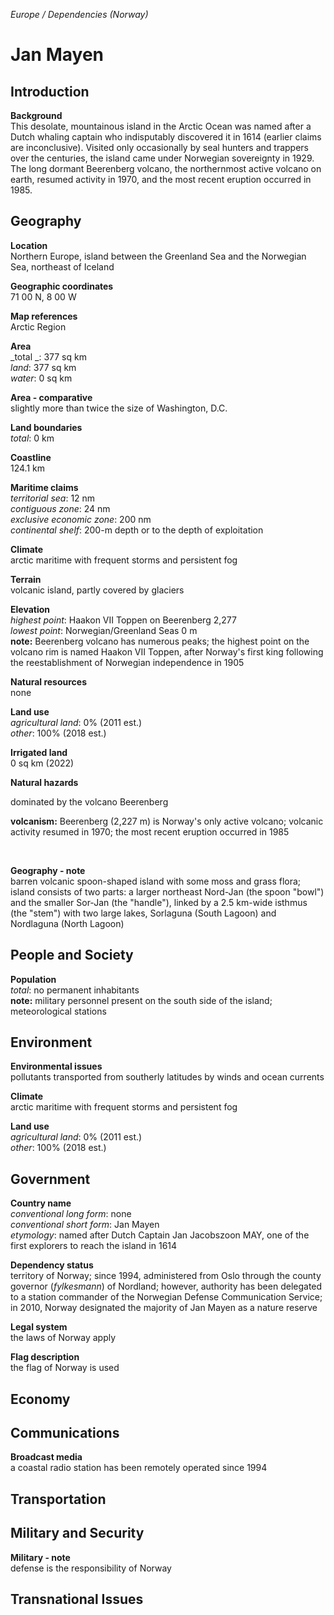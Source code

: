 _Europe / Dependencies (Norway)_

# Jan Mayen

## Introduction

**Background**<br>
This desolate, mountainous island in the Arctic Ocean was named after a Dutch whaling captain who indisputably discovered it in 1614 (earlier claims are inconclusive). Visited only occasionally by seal hunters and trappers over the centuries, the island came under Norwegian sovereignty in 1929. The long dormant Beerenberg volcano, the northernmost active volcano on earth, resumed activity in 1970, and the most recent eruption occurred in 1985.<br>

## Geography

**Location**<br>
Northern Europe, island between the Greenland Sea and the Norwegian Sea, northeast of Iceland<br>

**Geographic coordinates**<br>
71 00 N, 8 00 W<br>

**Map references**<br>
Arctic Region<br>

**Area**<br>
_total _: 377 sq km<br>
_land_: 377 sq km<br>
_water_: 0 sq km<br>

**Area - comparative**<br>
slightly more than twice the size of Washington, D.C.<br>

**Land boundaries**<br>
_total_: 0 km<br>

**Coastline**<br>
124.1 km<br>

**Maritime claims**<br>
_territorial sea_: 12 nm<br>
_contiguous zone_: 24 nm<br>
_exclusive economic zone_: 200 nm<br>
_continental shelf_: 200-m depth or to the depth of exploitation<br>

**Climate**<br>
arctic maritime with frequent storms and persistent fog<br>

**Terrain**<br>
volcanic island, partly covered by glaciers<br>

**Elevation**<br>
_highest point_: Haakon VII Toppen on Beerenberg 2,277<br>
_lowest point_: Norwegian/Greenland Seas 0 m<br>
<strong>note:</strong> Beerenberg volcano has numerous peaks; the highest point on the volcano rim is named Haakon VII Toppen, after Norway's first king following the reestablishment of Norwegian independence in 1905<br>

**Natural resources**<br>
none<br>

**Land use**<br>
_agricultural land_: 0% (2011 est.)<br>
_other_: 100% (2018 est.)<br>

**Irrigated land**<br>
0 sq km (2022)<br>

**Natural hazards**<br>
<p>dominated by the volcano Beerenberg</p><p><strong>volcanism:</strong> Beerenberg (2,227 m) is Norway's only active volcano; volcanic activity resumed in 1970; the most recent eruption occurred in 1985</p><br>

**Geography - note**<br>
barren volcanic spoon-shaped island with some moss and grass flora; island consists of two parts: a larger northeast Nord-Jan (the spoon "bowl") and the smaller Sor-Jan (the "handle"), linked by a 2.5 km-wide isthmus (the "stem") with two large lakes, Sorlaguna (South Lagoon) and Nordlaguna (North Lagoon)<br>

## People and Society

**Population**<br>
_total_: no permanent inhabitants<br>
<strong>note:</strong> military personnel present on the south side of the island; meteorological stations<br>

## Environment

**Environmental issues**<br>
pollutants transported from southerly latitudes by winds and ocean currents<br>

**Climate**<br>
arctic maritime with frequent storms and persistent fog<br>

**Land use**<br>
_agricultural land_: 0% (2011 est.)<br>
_other_: 100% (2018 est.)<br>

## Government

**Country name**<br>
_conventional long form_: none<br>
_conventional short form_: Jan Mayen<br>
_etymology_: named after Dutch Captain Jan Jacobszoon MAY, one of the first explorers to reach the island in 1614<br>

**Dependency status**<br>
territory of Norway; since 1994, administered from Oslo through the county governor (<em>fylkesmann</em>) of Nordland; however, authority has been delegated to a station commander of the Norwegian Defense Communication Service; in 2010, Norway designated the majority of Jan Mayen as a nature reserve<br>

**Legal system**<br>
the laws of Norway apply<br>

**Flag description**<br>
the flag of Norway is used<br>

## Economy

## Communications

**Broadcast media**<br>
a coastal radio station has been remotely operated since 1994<br>

## Transportation

## Military and Security

**Military - note**<br>
defense is the responsibility of Norway<br>

## Transnational Issues

